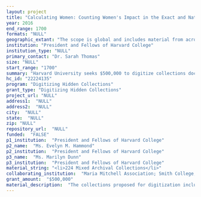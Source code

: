 ```yaml
--- 
layout: project 
title: "Calculating Women: Counting Women's Impact in the Exact and Natural Sciences in a Collaborative Project to Digitize Archival Materials from Harvard University, the Maria Mitchell Association, Smith, Mount Holyoke, Wellesley, Vassar, and Bryn Mawr Colleges and Tuskegee University."
year: 2016
end_range: 1700
formats: "NULL"
geographic_extant: "The scope is global and includes material from across the United States - from Alaska to the Colorado Rockies to the Woods Hole Laboratory on the Massachusetts coast. Other material comes from Europe, Africa, and Asia. The earliest are papers of Maria Mitchell; the bulk of material dates from 1840-1970."
institution: "President and Fellows of Harvard College"
institution_type: "NULL"
primary_contact: "Dr. Sarah Thomas"
size: "NULL"
start_range: "1700"
summary: "Harvard University seeks $500,000 to digitize collections documenting two generations of pioneering women scientists from approximately 1840 to the 1970s. The project, estimated at more than 455,700 manuscript pages, will be completed over 3 years and will draw from the collections of the Harvard College Observatory, University Archives, Schlesinger, Countway, Ernst Mayr, and Botany Libraries, as well as from the Maria Mitchell Association, Smith, Mount Holyoke, Wellesley, Vassar, and Bryn Mawr Colleges and Tuskegee University. Working collaboratively through advanced imaging and an innovative delivery platform, the project will digitize 36 full collections, unlock data hidden in the papers, and unite cross-disciplinary collections representing women who created scientific breakthroughs and opportunities for women in science. Focusing on Astrophysics, Biology, Medicine, and the Natural Sciences, the project aims to leverage relationships between repositories and their content, historical context, and scientific data to foster new discoveries in the humanities and sciences."
hc_id: "22224135"
program: "Digitizing Hidden Collections"
grant_type: "Digitizing Hidden Collections"
project_url: "NULL"
address1:  "NULL"
address2:  "NULL"
city:  "NULL"
state:  "NULL"
zip: "NULL"
repository_url:  "NULL"
funded:  "FALSE"
p1_institution:  "President and Fellows of Harvard College"
p2_name:  "Ms. Evelyn M. Hammond"
p2_institution:  "President and Fellows of Harvard College"
p3_name:  "Ms. Marilyn Dunn"
p3_institution:  "President and Fellows of Harvard College"
material_string: "<li>224 Mixed Archival Collections</li>"
collaborating_institution:  "Maria Mitchell Association; Smith College; Mount Holyoke College; Wellesley College; Vassar College; Bryn Mawr College; Tuskegee University"
grant_amount:  "$500,000"
material_description:  "The collections proposed for digitization include correspondence, speeches, personal diaries, professional papers, calendars, glass plates, photographs, specimens, and log books containing scientific data. The materials document the personal and professional lives of women in science covering a wide range of scientific disciplines and a variety of academic institutions where they were employed."
---
```

